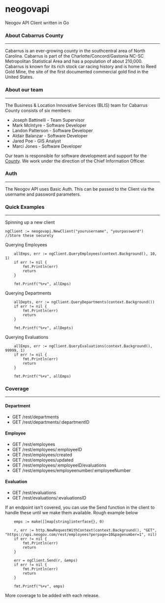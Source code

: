 # neogovapi
Neogov API Client written in Go

### About Cabarrus County
---
Cabarrus is an ever-growing county in the southcentral area of North Carolina. Cabarrus is part of the Charlotte/Concord/Gastonia NC-SC Metropolitan Statistical Area and has a population of about 210,000. Cabarrus is known for its rich stock car racing history and is home to Reed Gold Mine, the site of the first documented commercial gold find in the United States.

### About our team
---
The Business & Location Innovative Services (BLIS) team for Cabarrus County consists of six members:

+ Joseph Battinelli - Team Supervisor
+ Mark McIntyre - Software Developer
+ Landon Patterson - Software Developer
+ Aldair Balanzar - Software Developer
+ Jared Poe - GIS Analyst
+ Marci Jones - Software Developer

Our team is responsible for software development and support for the [County](https://www.cabarruscounty.us/departments/information-technology). We work under the direction of the Chief Information Officer.

### Auth
---
The Neogov API uses Basic Auth. This can be passed to the Client via the username and password parameters.

### Quick Examples
---

Spinning up a new client
```
ngClient := neogovapi.NewClient("yourusername", "yourpassword") //Store these securely
```

Querying Employees
```
	allEmps, err := ngClient.QueryEmployees(context.Background(), 10, 1)
	if err != nil {
		fmt.Println(err)
		return
	}

	fmt.Printf("%+v", allEmps)
```

Querying Departments
```
	allDepts, err := ngClient.QueryDepartments(context.Background())
	if err != nil {
		fmt.Println(err)
		return
	}

	fmt.Printf("%+v", allDepts)
```

Querying Evaluations
```
	allEmps, err := ngClient.QueryEvaluations(context.Background(), 99999, 1)
	if err != nil {
		fmt.Println(err)
		return
	}

	fmt.Printf("%+v", allEmps)
```
### Coverage
---
#### Department

* GET /rest/departments
* GET /rest/departments/:departmentID

#### Employee

* GET /rest/employees
* GET /rest/employees/:employeeID
* GET /rest/employees/created
* GET /rest/employees/updated
* GET /rest/employees/:employeeID/evaluations
* GET /rest/employees/employeenumber/:employeeNumber


#### Evaluation

* GET /rest/evaluations
* GET /rest/evaluations/:evaluationsID

If an endpoint isn't covered, you can use the Send function in the client to handle these until we make them available. Rough example below

```
	emps := make([]map[string]interface{}, 0)

	r, err := http.NewRequestWithContext(context.Background(), "GET", "https://api.neogov.com/rest/employees?perpage=10&pagenumber=1", nil)
	if err != nil {
		fmt.Println(err)
		return
	}

	err = ngClient.Send(r, &emps)
	if err != nil {
		fmt.Println(err)
		return
	}

	fmt.Printf("%+v", emps)
```


More coverage to be added with each release.
